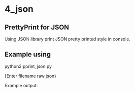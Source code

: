 # 4_json

## PrettyPrint for JSON

Using JSON library print JSON pretty printed style in console.

## Example using

python3 pprint_json.py

{Enter filename raw json}

Example output:


